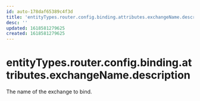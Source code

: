 ```yaml
---
id: auto-178daf65389c4f3d
title: 'entityTypes.router.config.binding.attributes.exchangeName.description'
desc: ''
updated: 1618581279625
created: 1618581279625
---
```

# entityTypes.router.config.binding.attributes.exchangeName.description

The name of the exchange to bind.